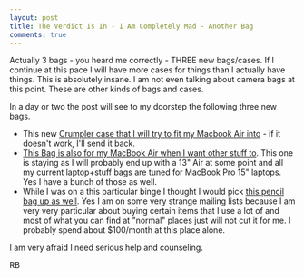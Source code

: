 ```yaml
---
layout: post
title: The Verdict Is In - I Am Completely Mad - Another Bag
comments: true
---
```

Actually 3 bags - you heard me correctly - THREE new bags/cases. If I continue at this pace I will have more cases for things than I actually have things. This is absolutely insane. I am not even talking about camera bags at this point. These are other kinds of bags and cases.

In a day or two the post will see to my doorstep the following three new bags.
<ul>
	<li>This new <a href="http://www.crumpler.com/us/Casual-and-Messenger-Bags/Daypacks-Hydration-Packs/Herbas-S.html?LanguageCode=EN&amp;SKU=HBS002-R00110">Crumpler case that I will try to fit my Macbook Air into</a> - if it doesn't work, I'll send it back.</li>
	<li><a href="http://www.crumpler.com/us/Laptop-Bags/Laptop-Messenger-Bags/Moderate-Embarrassment.html?LanguageCode=EN&amp;SKU=MET000-T00130">This Bag is also for my MacBook Air when I want other stuff to</a>. This one is staying as I will probably end up with a 13" Air at some point and all my current laptop+stuff bags are tuned for MacBook Pro 15" laptops. Yes I have a bunch of those as well.</li>
	<li>While I was on a this particular binge I thought I would pick <a href="http://www.jetpens.com/index.php/product/view/products_id/875">this pencil bag up as well</a>. Yes I am on some very strange mailing lists because I am very very particular about buying certain items that I use a lot of and most of what you can find at "normal" places just will not cut it for me. I probably spend about $100/month at this place alone.</li>
</ul>
I am very afraid I need serious help and counseling.

RB